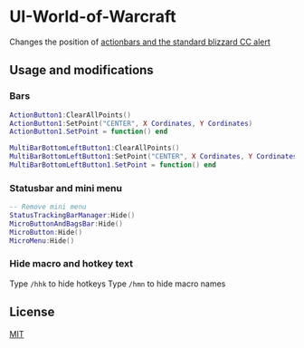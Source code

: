 # UI-World-of-Warcraft

Changes the position of [actionbars and the standard blizzard CC alert](https://imgur.com/a/Kw4t7GK)

## Usage and modifications

### Bars
```Lua
ActionButton1:ClearAllPoints()
ActionButton1:SetPoint("CENTER", X Cordinates, Y Cordinates) 
ActionButton1.SetPoint = function() end

MultiBarBottomLeftButton1:ClearAllPoints()
MultiBarBottomLeftButton1:SetPoint("CENTER", X Cordinates, Y Cordinates)
MultiBarBottomLeftButton1.SetPoint = function() end 
```
### Statusbar and mini menu
```Lua
-- Remove mini menu
StatusTrackingBarManager:Hide()
MicroButtonAndBagsBar:Hide()
MicroButton:Hide()
MicroMenu:Hide()
```

### Hide macro and hotkey text
Type ```/hhk``` to hide hotkeys
Type ```/hmn``` to hide macro names

## License
[MIT](https://choosealicense.com/licenses/mit/)
